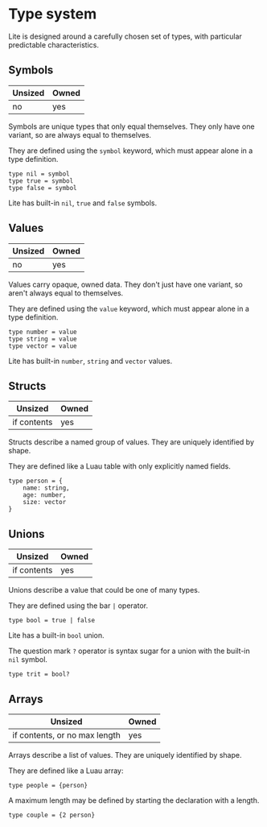 
# Type system

Lite is designed around a carefully chosen set of types, with particular predictable characteristics.

## Symbols

| Unsized | Owned |
|---------|-------|
| no      | yes   |

Symbols are unique types that only equal themselves. They only have one variant, so are always equal to themselves.

They are defined using the `symbol` keyword, which must appear alone in a type definition.

```luau
type nil = symbol
type true = symbol
type false = symbol
```

Lite has built-in `nil`, `true` and `false` symbols.

## Values

| Unsized | Owned |
|---------|-------|
| no      | yes   |

Values carry opaque, owned data. They don't just have one variant, so aren't always equal to themselves.

They are defined using the `value` keyword, which must appear alone in a type definition.

```luau
type number = value
type string = value
type vector = value
```

Lite has built-in `number`, `string` and `vector` values.

## Structs

| Unsized     | Owned |
|-------------|-------|
| if contents | yes   |

Structs describe a named group of values. They are uniquely identified by shape.

They are defined like a Luau table with only explicitly named fields.

```luau
type person = {
    name: string,
    age: number,
    size: vector
}
```

## Unions

| Unsized     | Owned |
|-------------|-------|
| if contents | yes   |

Unions describe a value that could be one of many types.

They are defined using the bar `|` operator.

```luau
type bool = true | false
```

Lite has a built-in `bool` union.

The question mark `?` operator is syntax sugar for a union with the built-in `nil` symbol.

```luau
type trit = bool?
```

## Arrays

| Unsized                       | Owned   |
|-------------------------------|---------|
| if contents, or no max length | yes     |

Arrays describe a list of values. They are uniquely identified by shape.

They are defined like a Luau array:

```luau
type people = {person}
```

A maximum length may be defined by starting the declaration with a length.

```luau
type couple = {2 person}
```